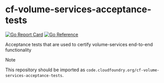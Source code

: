 # cf-volume-services-acceptance-tests
[![Go Report Card](https://goreportcard.com/badge/code.cloudfoundry.org/cf-volume-services-acceptance-tests)](https://goreportcard.com/report/code.cloudfoundry.org/cf-volume-services-acceptance-tests)
[![Go Reference](https://pkg.go.dev/badge/code.cloudfoundry.org/cf-volume-services-acceptance-tests.svg)](https://pkg.go.dev/code.cloudfoundry.org/cf-volume-services-acceptance-tests)


Acceptance tests that are used to certify volume-services end-to-end functionality


> [!NOTE]
>
> This repository should be imported as `code.cloudfoundry.org/cf-volume-services-acceptance-tests`.
